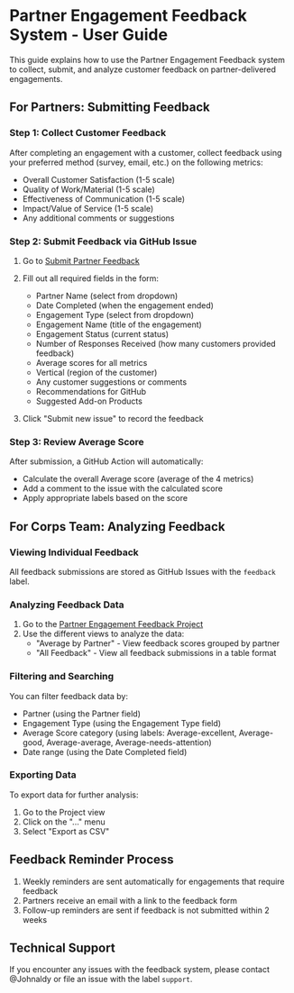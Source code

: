 # Partner Engagement Feedback System - User Guide

This guide explains how to use the Partner Engagement Feedback system to collect, submit, and analyze customer feedback on partner-delivered engagements.

## For Partners: Submitting Feedback

### Step 1: Collect Customer Feedback
After completing an engagement with a customer, collect feedback using your preferred method (survey, email, etc.) on the following metrics:
- Overall Customer Satisfaction (1-5 scale)
- Quality of Work/Material (1-5 scale)
- Effectiveness of Communication (1-5 scale)
- Impact/Value of Service (1-5 scale)
- Any additional comments or suggestions

### Step 2: Submit Feedback via GitHub Issue
1. Go to [Submit Partner Feedback](https://github.com/johnaldy/feedback/issues/new?template=partner-feedback.yml)
2. Fill out all required fields in the form:
   - Partner Name (select from dropdown)
   - Date Completed (when the engagement ended)
   - Engagement Type (select from dropdown)
   - Engagement Name (title of the engagement)
   - Engagement Status (current status)
   - Number of Responses Received (how many customers provided feedback)
   - Average scores for all metrics
   - Vertical (region of the customer)
   - Any customer suggestions or comments
   - Recommendations for GitHub
   - Suggested Add-on Products

3. Click "Submit new issue" to record the feedback

### Step 3: Review Average Score
After submission, a GitHub Action will automatically:
- Calculate the overall Average score (average of the 4 metrics)
- Add a comment to the issue with the calculated score
- Apply appropriate labels based on the score

## For Corps Team: Analyzing Feedback

### Viewing Individual Feedback
All feedback submissions are stored as GitHub Issues with the `feedback` label.

### Analyzing Feedback Data
1. Go to the [Partner Engagement Feedback Project](https://github.com/johnaldy/feedback/projects)
2. Use the different views to analyze the data:
   - "Average by Partner" - View feedback scores grouped by partner
   - "All Feedback" - View all feedback submissions in a table format

### Filtering and Searching
You can filter feedback data by:
- Partner (using the Partner field)
- Engagement Type (using the Engagement Type field)
- Average Score category (using labels: Average-excellent, Average-good, Average-average, Average-needs-attention)
- Date range (using the Date Completed field)

### Exporting Data
To export data for further analysis:
1. Go to the Project view
2. Click on the "..." menu
3. Select "Export as CSV"

## Feedback Reminder Process

1. Weekly reminders are sent automatically for engagements that require feedback
2. Partners receive an email with a link to the feedback form
3. Follow-up reminders are sent if feedback is not submitted within 2 weeks

## Technical Support
If you encounter any issues with the feedback system, please contact @Johnaldy or file an issue with the label `support`.
